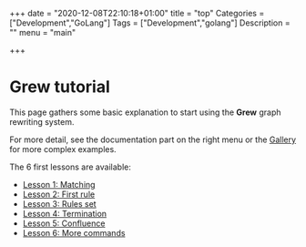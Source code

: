 +++
date = "2020-12-08T22:10:18+01:00"
title = "top"
Categories = ["Development","GoLang"]
Tags = ["Development","golang"]
Description = ""
menu = "main"

+++

# Grew tutorial

This page gathers some basic explanation to start using the **Grew** graph rewriting system.

For more detail, see the documentation part on the right menu or the [Gallery](../../gallery/top) for more complex examples.

The 6 first lessons are available:

 * [Lesson 1: Matching](../01_matching)
 * [Lesson 2: First rule](../02_first_rule)
 * [Lesson 3: Rules set](../03_rules_set)
 * [Lesson 4: Termination](../04_terminaison)
 * [Lesson 5: Confluence](../05_confluence)
 * [Lesson 6: More commands](../06_more_commands)
